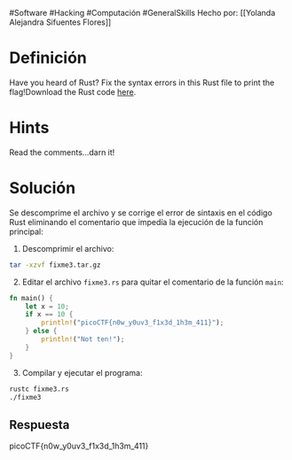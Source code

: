 #Software #Hacking #Computación #GeneralSkills
Hecho por: [[Yolanda Alejandra Sifuentes Flores]]
# Definición
Have you heard of Rust? Fix the syntax errors in this Rust file to print the flag!Download the Rust code [here](https://challenge-files.picoctf.net/c_verbal_sleep/dcdaf491b35c1d0f5075e9583edbbb7aaea1dffb6ad32bc000e4d87b5200ff7b/fixme3.tar.gz).
# Hints
Read the comments...darn it!
# Solución
Se descomprime el archivo y se corrige el error de sintaxis en el código Rust eliminando el comentario que impedía la ejecución de la función principal:

1. Descomprimir el archivo:
```bash
tar -xzvf fixme3.tar.gz
```

2. Editar el archivo `fixme3.rs` para quitar el comentario de la función `main`:
```rust
fn main() {
    let x = 10;
    if x == 10 {
        println!("picoCTF{n0w_y0uv3_f1x3d_1h3m_411}");
    } else {
        println!("Not ten!");
    }
}
```

3. Compilar y ejecutar el programa:
```bash
rustc fixme3.rs
./fixme3
```
## Respuesta
picoCTF{n0w_y0uv3_f1x3d_1h3m_411}